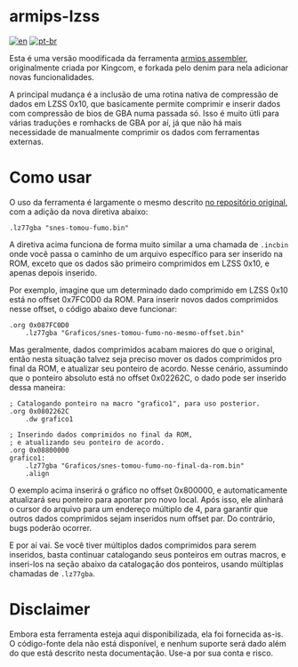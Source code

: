 # armips-lzss
[![en](https://img.shields.io/badge/lang-en-red.svg)](https://github.com/leomontenegro6/armips-lzss/blob/master/README.md)
[![pt-br](https://img.shields.io/badge/lang-pt--br-green.svg)](https://github.com/leomontenegro6/armips-lzss/blob/master/README.PT.md)

Esta é uma versão moodificada da ferramenta [armips assembler](https://github.com/Kingcom/armips), originalmente criada por Kingcom, e forkada pelo denim para nela adicionar novas funcionalidades.

A principal mudança é a inclusão de uma rotina nativa de compressão de dados em LZSS 0x10, que basicamente permite comprimir e inserir dados com compressão de bios de GBA numa passada só. Isso é muito útli para várias traduções e romhacks de GBA por aí, já que não há mais necessidade de manualmente comprimir os dados com ferramentas externas.

# Como usar

O uso da ferramenta é largamente o mesmo descrito [no repositório original](https://github.com/Kingcom/armips?tab=readme-ov-file#11-usage), com a adição da nova diretiva abaixo:

```
.lz77gba "snes-tomou-fumo.bin"
```

A diretiva acima funciona de forma muito similar a uma chamada de `.incbin` onde você passa o caminho de um arquivo específico para ser inserido na ROM, exceto que os dados são primeiro comprimidos em LZSS 0x10, e apenas depois inserido.

Por exemplo, imagine que um determinado dado comprimido em LZSS 0x10 está no offset 0x7FC0D0 da ROM. Para inserir novos dados comprimidos nesse offset, o código abaixo deve funcionar:

```
.org 0x087FC0D0
    .lz77gba "Graficos/snes-tomou-fumo-no-mesmo-offset.bin"
```

Mas geralmente, dados comprimidos acabam maiores do que o original, então nesta situação talvez seja preciso mover os dados comprimidos pro final da ROM, e atualizar seu ponteiro de acordo. Nesse cenário, assumindo que o ponteiro absoluto está no offset 0x02262C, o dado pode ser inserido dessa maneira:

```
; Catalogando ponteiro na macro "grafico1", para uso posterior.
.org 0x0802262C
    .dw grafico1

; Inserindo dados comprimidos no final da ROM,
; e atualizando seu ponteiro de acordo.
.org 0x08800000
grafico1:
    .lz77gba "Graficos/snes-tomou-fumo-no-final-da-rom.bin"
    .align
```

O exemplo acima inserirá o gráfico no offset 0x800000, e automaticamente atualizará seu ponteiro para apontar pro novo local. Após isso, ele alinhará o cursor do arquivo para um endereço múltiplo de 4, para garantir que outros dados comprimidos sejam inseridos num offset par. Do contrário, bugs poderão ocorrer.

E por aí vai. Se você tiver múltiplos dados comprimidos para serem inseridos, basta continuar catalogando seus ponteiros em outras macros, e inseri-los na seção abaixo da catalogação dos ponteiros, usando múltiplas chamadas de `.lz77gba`.

# Disclaimer

Embora esta ferramenta esteja aqui disponibilizada, ela foi fornecida as-is. O código-fonte dela não está disponível, e nenhum suporte será dado além do que está descrito nesta documentação. Use-a por sua conta e risco.